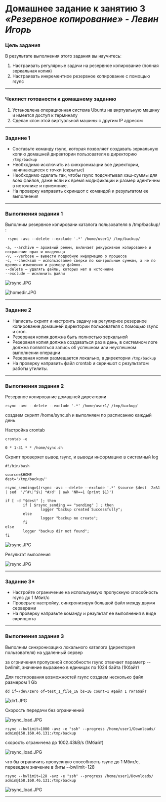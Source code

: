 # Домашнее задание к занятию 3    <br>  ***«Резервное копирование» - Левин Игорь***


### Цель задания
В результате выполнения этого задания вы научитесь:
1. Настраивать регулярные задачи на резервное копирование (полная зеркальная копия)
2. Настраивать инкрементное резервное копирование с помощью rsync

------

### Чеклист готовности к домашнему заданию

1. Установлена операционная система Ubuntu на виртуальную машину и имеется доступ к терминалу
2. Сделан клон этой виртуальной машины с другим IP адресом


------

### Задание 1
- Составьте команду rsync, которая позволяет создавать зеркальную копию домашней директории пользователя в директорию `/tmp/backup`
- Необходимо исключить из синхронизации все директории, начинающиеся с точки (скрытые)
- Необходимо сделать так, чтобы rsync подсчитывал хэш-суммы для всех файлов, даже если их время модификации и размер идентичны в источнике и приемнике.
- На проверку направить скриншот с командой и результатом ее выполнения

----

### Выполнения задания 1

Выполним резервное копировани каталога пользователя в /tmp/backup/ :

```
 rsync -avc --delete --exclude '.*' /home/user1/ /tmp/backup/

```

```
-a, --archive – архивный режим, включает рекурсивное копирование и сохранение прав и владельца
-v, --verbose – вывести подробную информацию о процессе
-c, --checksum – использование сверки по контрольным суммам, а не по времени изменения и размеру файлов.
--delete – удалять файлы, которых нет в источнике
--exclude – исключить файлы
```

![rsync.JPG](https://github.com/elekpow/sflt-3/blob/main/sflt-3/rsync.JPG)


![homedir.JPG](https://github.com/elekpow/sflt-3/blob/main/sflt-3/homedir.JPG)


----

### Задание 2
- Написать скрипт и настроить задачу на регулярное резервное копирование домашней директории пользователя с помощью rsync и cron.
- Резервная копия должна быть полностью зеркальной
- Резервная копия должна создаваться раз в день, в системном логе должна появляться запись об успешном или неуспешном выполнении операции
- Резервная копия размещается локально, в директории `/tmp/backup`
- На проверку направить файл crontab и скриншот с результатом работы утилиты.

----

### Выполнения задания 2


Резервное копирование домашней директории 

```
rsync -avc --delete --exclude '.*' /home/user1/ /tmp/backup/

```

создаем скрипт /home/sync.sh и выполняем по расписанию каждый день 

Настройка crontab

```
crontab -e

0 * 1-31 * * /home/sync.sh

```

Скрипт проверяет вывод rsync, и выводи информацию в системный log

```
#!/bin/bash

source=$HOME 
dest='/tmp/backup/'

rsync_sending=$(rsync -avc --delete --exclude '.*' $source $dest  2>&1 | sed  '/^#\|^$\| *#/d' | awk 'NR==1 {print $1}')

if [ -d "$dest" ]; then
        if [ $rsync_sending == "sending" ] ; then
                logger "backup created Successfully";
        else
                logger "backup no create";
        fi
else
        logger "backup dir not found";
fi

```

![rsync.JPG](https://github.com/elekpow/sflt-3/blob/main/sflt-3/syslog.JPG)

Результат выполения

![rsync.JPG](https://github.com/elekpow/sflt-3/blob/main/sflt-3/backup.JPG)

----

### Задание 3*
- Настройте ограничение на используемую пропускную способность rsync до 1 Мбит/c
- Проверьте настройку, синхронизируя большой файл между двумя серверами
- На проверку направьте команду и результат ее выполнения в виде скриншота

----

### Выполнения задания 3

Выполним синхронизацию локального каталога (директория пользователя) на удаленный сервер

за огрничения пропускной способности rsync отвечает параметр --bwlimit, значение выражено в единицах по 1024 байта (1Кбайт)

Для тестирования возможностей rsync создаем несколько файл размером 1 Gb

```
dd if=/dev/zero of=test_1_file_1G bs=1G count=1 #файл 1 гигабайт

```

![dir1.JPG](https://github.com/elekpow/sflt-3/blob/main/sflt-3/dir1.JPG)

Скорость передачи без ограничений

![rsync_load.JPG](https://github.com/elekpow/sflt-3/blob/main/sflt-3/rsync_load_2.JPG)


```
rsync --bwlimit=1000 -avz -e "ssh" --progress /home/user1/Downloads/ admin@158.160.46.131:/tmp/backup

```
скорость ограничена до 1002.43kB/s (1Мбайт)

![rsync_load.JPG](https://github.com/elekpow/sflt-3/blob/main/sflt-3/rsync_load.JPG)


что бы ограничить пропускную способность rsync до 1 Мбит/c, переведем значение в биты  --bwlimit=128

```
rsync --bwlimit=128 -avz -e "ssh" --progress /home/user1/Downloads/ admin@158.160.46.131:/tmp/backup

```

![rsync_load.JPG](https://github.com/elekpow/sflt-3/blob/main/sflt-3/rsync_load_1.JPG)

----
